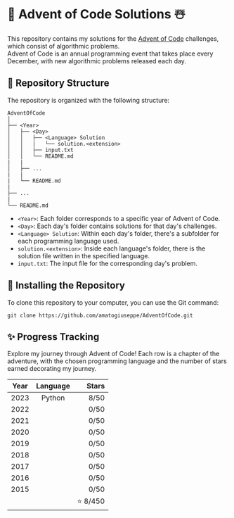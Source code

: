 # 🎅 Advent of Code Solutions ☃️

This repository contains my solutions for the [Advent of Code](https://adventofcode.com/) challenges, which consist of algorithmic problems.<br>
Advent of Code is an annual programming event that takes place every December, with new algorithmic problems released each day.

## 🎄 Repository Structure

The repository is organized with the following structure:

```
AdventOfCode
│
├── <Year>
│   ├── <Day>
│   │   ├── <Language> Solution
│   │   |   └── solution.<extension>
│   │   ├── input.txt
│   │   └── README.md
|   |
│   ├── ...
|   |
|   └── README.md
|
├── ...
|
└── README.md
```

- `<Year>`: Each folder corresponds to a specific year of Advent of Code.
- `<Day>`: Each day's folder contains solutions for that day's challenges.
- `<Language> Solution`: Within each day's folder, there's a subfolder for each programming language used.
- `solution.<extension>`: Inside each language's folder, there is the solution file written in the specified language.
- `input.txt`: The input file for the corresponding day's problem.

## 🎁 Installing the Repository

To clone this repository to your computer, you can use the Git command:

```
git clone https://github.com/amatogiuseppe/AdventOfCode.git
```

## ✨ Progress Tracking

Explore my journey through Advent of Code! Each row is a chapter of the adventure, with the chosen programming language and the number of stars earned decorating my journey.

|  Year  |  Language  |  Stars  |
|:------:|:----------:|-------:|
|  2023  |   Python   |  8/50   |
|  2022  |            |  0/50   |
|  2021  |            |  0/50   |
|  2020  |            |  0/50   |
|  2019  |            |  0/50   |
|  2018  |            |  0/50   |
|  2017  |            |  0/50   |
|  2016  |            |  0/50   |
|  2015  |            |  0/50   |
|        |            |  ⭐ 8/450  |
